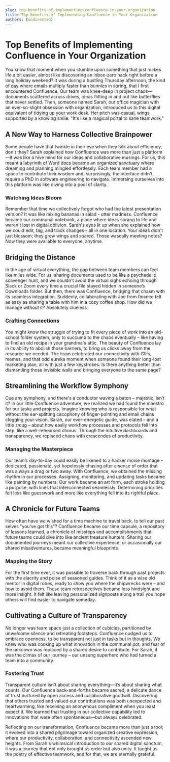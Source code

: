 ```yaml
---
slug: top-benefits-of-implementing-confluence-in-your-organization
title: Top Benefits of Implementing Confluence in Your Organization
authors: [undirected]
---
```


# Top Benefits of Implementing Confluence in Your Organization

You know that moment when you stumble upon something that just makes life a bit easier, almost like discovering an inbox-zero hack right before a long holiday weekend? It was during a bustling Thursday afternoon, the kind of day where emails multiply faster than bunnies in spring, that I first encountered Confluence. Our team was knee-deep in project chaos—documents scattered across drives, ideas flitting in and out like butterflies that never settled. Then, someone named Sarah, our office magician with an ever-so-slight obsession with organization, introduced us to this digital equivalent of tidying up your work desk. Her pitch was casual, wings supported by a knowing smile: "It's like a magical portal to sane teamwork." 

## A New Way to Harness Collective Brainpower

Some people have that twinkle in their eye when they talk about efficiency, don't they? Sarah explained how Confluence was more than just a platform—it was like a hive mind for our ideas and collaborative musings. For us, this meant a labyrinth of Word docs became an organized sanctuary where dreaming and planning mingled effortlessly. Each team member had a space to contribute their wisdom and, surprisingly, the interface didn't require a PhD in software engineering to navigate. Immersing ourselves into this platform was like diving into a pool of clarity.

### Watching Ideas Bloom

Remember that time we collectively forgot who had the latest presentation version? It was like mixing bananas in salad - utter madness. Confluence became our communal notebook, a place where ideas sprang to life and weren't lost in digital oblivion. Sarah's eyes lit up when she explained how we could edit, tag, and track changes - all in one location. Your ideas didn't just blossom; they grew wings and soared. Those wascally meeting notes? Now they were available to everyone, anytime.

## Bridging the Distance

In the age of virtual everything, the gap between team members can feel like miles wide. For us, sharing documents used to be like a psychedelic scavenger hunt, and we couldn't avoid the virtual sighs echoing through Slack or Zoom every time a crucial file stayed hidden in someone’s Downloads folder. But then, there was Confluence, bridging that chasm with its seamless integration. Suddenly, collaborating with Joe from finance felt as easy as sharing a table with him in a cozy coffee shop. How did we manage without it? Absolutely clueless.

### Crafting Connections

You might know the struggle of trying to fit every piece of work into an old-school folder system, only to succumb to the chaos eventually – like having to find an old recipe in your grandma's attic. The beauty of Confluence lay in its ability to abolish those barriers, to bring us clicks away from the resource we needed. The team celebrated our connectivity with GIFs, memes, and that odd eureka moment when someone found their long-lost marketing plan, all with just a few keystrokes. Is there anything better than dismantling those invisible walls and bringing everyone to the same page?

## Streamlining the Workflow Symphony

Cue any symphony, and there's a conductor waving a baton – majestic, isn’t it? In our little Confluence adventure, we realized we had found the maestro for our tasks and projects. Imagine knowing who is responsible for what without the ear-splitting cacophony of finger-pointing and email chains clogging your vision. Sarah, our ever-energetic guide, was elated – and a little smug – about how easily workflow processes and protocols fell into step, like a well-rehearsed chorus. Through the intuitive dashboards and transparency, we replaced chaos with crescendos of productivity.

### Managing the Masterpiece

Our team’s day-to-day could easily be likened to a hacker movie montage – dedicated, passionate, yet hopelessly chasing after a sense of order that was always a drag or two away. With Confluence, we obtained the missing rhythm in our processes. Assigning, monitoring, and updating tasks became like painting by numbers. Our work became an art form, each stroke holding a purpose, with lines that interconnected seamlessly. Determining priorities felt less like guesswork and more like everything fell into its rightful place.

## A Chronicle for Future Teams

How often have we wished for a time machine to travel back, to tell our past selves "you’ve got this"? Confluence became our time capsule, a repository of lessons learned, a chronicle of missteps and accomplishments that future teams could dive into like ancient treasure hunters. Sharing our documented journeys meant our collective experience, or occasionally our shared misadventures, became meaningful blueprints.

### Mapping the Story

For the first time ever, it was possible to traverse back through past projects with the alacrity and poise of seasoned guides. Think of it as a wise old mentor in digital robes, ready to show you where the shipwrecks were – and how to avoid them. Those team retrospectives became less hindsight and more insight. It felt like leaving personalized signposts along a trail you hope others will find easier to navigate someday.

## Cultivating a Culture of Transparency

No longer was team space just a collection of cubicles, partitioned by unwelcome silence and retreating footsteps. Confluence nudged us to embrace openness, to be transparent not just in tasks but in thoughts. We knew who was cooking up what innovation in the communal pot, and fear of the unknown was replaced by a shared desire to contribute. For Sarah, it was the climax of our journey – our unsung superhero who had turned a team into a community.

### Fostering Trust

Transparent culture isn't about sharing everything—it’s about sharing what counts. Our Confluence back-and-forths became sacred; a delicate dance of trust nurtured by open access and collaborative goodwill. Discovering that others trusted and valued our contributions was both unexpected and heartwarming, like receiving an anonymous compliment when you least expect it. We learned that trusting in our collective capability led to innovations that were often spontaneous—but always celebrated.

Reflecting on our transformation, Confluence became more than just a tool; it evolved into a shared pilgrimage toward organized creative expression, where our productivity, collaboration, and connectivity ascended new heights. From Sarah's whimsical introduction to our shared digital sanctum, it was a journey that not only brought us order but also unity. It taught us the poetry of effective teamwork, and for that, we are eternally grateful.